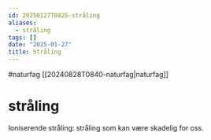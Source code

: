 ```yaml
---
id: 20250127T0825-stråling
aliases:
  - stråling
tags: []
date: "2025-01-27"
title: Stråling
---
```


#naturfag [[20240828T0840-naturfag|naturfag]]

# stråling

Ioniserende stråling: stråling som kan være skadelig for oss.
